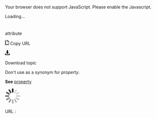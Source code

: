 Your browser does not support JavaScript. Please enable the Javascript.

Loading...

# 

attribute

![Copy URL](attribute_files/Copy.png)
Copy URL

![Download](attribute_files/Download.png)

Download topic

Don't use as a synonym for *property*.

**See** [property](https://worldready.cloudapp.net/Styleguide/Read?id=2700&topicid=32546)

![In progress](attribute_files/activity-large.gif)

URL :
